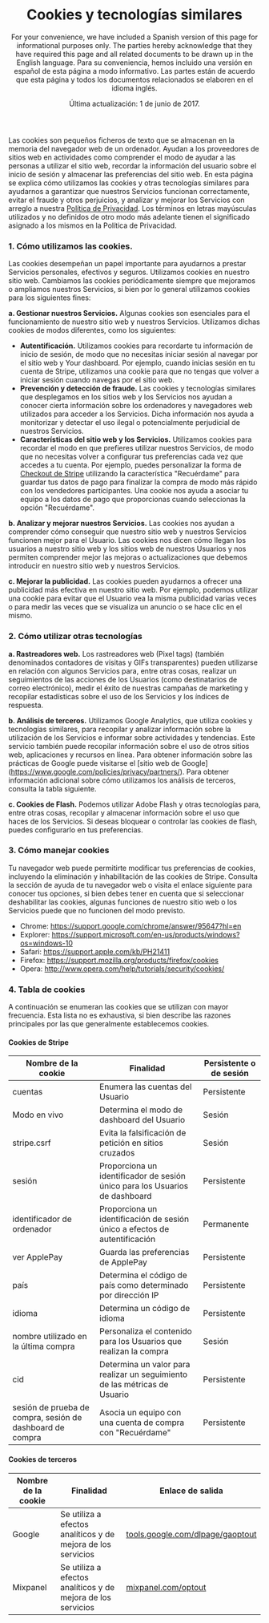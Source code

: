 <header>
<h1>Cookies y tecnologías similares</h1>

For your convenience, we have included a Spanish version of this page for informational purposes only. The parties hereby acknowledge that they have required this page and all related documents to be drawn up in the English language. Para su conveniencia, hemos incluido una versión en español de esta página a modo informativo. Las partes están de acuerdo que esta página y todos los documentos relacionados se elaboren en el idioma inglés.

Última actualización: 1 de junio de 2017.
</header>
 
<section>
 
Las cookies son pequeños ficheros de texto que se almacenan en la memoria del navegador web de un ordenador. Ayudan a los proveedores de sitios web en actividades como comprender el modo de ayudar a las personas a utilizar el sitio web, recordar la información del usuario sobre el inicio de sesión y almacenar las preferencias del sitio web. En esta página se explica cómo utilizamos las cookies y otras tecnologías similares para ayudarnos a garantizar que nuestros Servicios funcionan correctamente, evitar el fraude y otros perjuicios, y analizar y mejorar los Servicios con arreglo a nuestra [Política de Privacidad](https://stripe.com/privacy). Los términos en letras mayúsculas utilizados y no definidos de otro modo más adelante tienen el significado asignado a los mismos en la Política de Privacidad.
 
### 1. Cómo utilizamos las cookies. 
 
Las cookies desempeñan un papel importante para ayudarnos a prestar Servicios personales, efectivos y seguros. Utilizamos cookies en nuestro sitio web. Cambiamos las cookies periódicamente siempre que mejoramos o ampliamos nuestros Servicios, si bien por lo general utilizamos cookies para los siguientes fines:
 
**a. Gestionar nuestros Servicios.** Algunas cookies son esenciales para el funcionamiento de nuestro sitio web y nuestros Servicios. Utilizamos dichas cookies de modos diferentes, como los siguientes: 
 
* **Autentificación.** Utilizamos cookies para recordarte tu información de inicio de sesión, de modo que no necesitas iniciar sesión al navegar por el sitio web y Your dashboard. Por ejemplo, cuando inicias sesión en tu cuenta de Stripe, utilizamos una cookie para que no tengas que volver a iniciar sesión cuando navegas por el sitio web.  
* **Prevención y detección de fraude.** Las cookies y tecnologías similares que desplegamos en los sitios web y los Servicios nos ayudan a conocer cierta información sobre los ordenadores y navegadores web utilizados para acceder a los Servicios. Dicha información nos ayuda a monitorizar y detectar el uso ilegal o potencialmente perjudicial de nuestros Servicios. 
* **Características del sitio web y los Servicios.** Utilizamos cookies para recordar el modo en que prefieres utilizar nuestros Servicios, de modo que no necesitas volver a configurar tus preferencias cada vez que accedes a tu cuenta. Por ejemplo, puedes personalizar la forma de [Checkout de Stripe](https://stripe.com/checkout) utilizando la característica "Recuérdame" para guardar tus datos de pago para finalizar la compra de modo más rápido con los vendedores participantes. Una cookie nos ayuda a asociar tu equipo a los datos de pago que proporcionas cuando seleccionas la opción "Recuérdame".  
 
**b. Analizar y mejorar nuestros Servicios.** Las cookies nos ayudan a comprender cómo conseguir que nuestro sitio web y nuestros Servicios funcionen mejor para el Usuario. Las cookies nos dicen cómo llegan los usuarios a nuestro sitio web y los sitios web de nuestros Usuarios y nos permiten comprender mejor las mejoras o actualizaciones que debemos introducir en nuestro sitio web y nuestros Servicios. 
 
**c. Mejorar la publicidad.** Las cookies pueden ayudarnos a ofrecer una publicidad más efectiva en nuestro sitio web. Por ejemplo, podemos utilizar una cookie para evitar que el Usuario vea la misma publicidad varias veces o para medir las veces que se visualiza un anuncio o se hace clic en el mismo.
 
### 2. Cómo utilizar otras tecnologías
 
**a. Rastreadores web.**  Los rastreadores web (Pixel tags) (también denominados contadores de visitas y GIFs transparentes) pueden utilizarse en relación con algunos Servicios para, entre otras cosas, realizar un seguimientos de las acciones de los Usuarios (como destinatarios de correo electrónico), medir el éxito de nuestras campañas de marketing y recopilar estadísticas sobre el uso de los Servicios y los índices de respuesta. 
 
**b.  Análisis de terceros.** Utilizamos Google Analytics, que utiliza cookies y tecnologías similares, para recopilar y analizar información sobre la utilización de los Servicios e informar sobre actividades y tendencias.  Este servicio también puede recopilar información sobre el uso de otros sitios web, aplicaciones y recursos en línea.  Para obtener información sobre las prácticas de Google puede visitarse el [sitio web de Google] (https://www.google.com/policies/privacy/partners/). Para obtener información adicional sobre cómo utilizamos los análisis de terceros, consulta la tabla siguiente. 
 
**c. Cookies de Flash.**  Podemos utilizar Adobe Flash y otras tecnologías para, entre otras cosas, recopilar y almacenar información sobre el uso que haces de los Servicios.  Si deseas bloquear o controlar las cookies de flash, puedes configurarlo en tus preferencias.
 
### 3. Cómo manejar cookies 
 
Tu navegador web puede permitirte modificar tus preferencias de cookies, incluyendo la eliminación y inhabilitación de las cookies de Stripe. Consulta la sección de ayuda de tu navegador web o visita el enlace siguiente para conocer tus opciones, si bien debes tener en cuenta que si seleccionar deshabilitar las cookies, algunas funciones de nuestro sitio web o los Servicios puede que no funcionen del modo previsto. 
 
* Chrome: <a href="https://support.google.com/chrome/answer/95647?hl=en">https://support.google.com/chrome/answer/95647?hl=en</a>
* Explorer: <a href="https://support.microsoft.com/en-us/products/windows?os=windows-10">https://support.microsoft.com/en-us/products/windows?os=windows-10</a>
* Safari: <a href="https://support.apple.com/kb/PH21411">https://support.apple.com/kb/PH21411</a>
* Firefox: <a href="https://support.mozilla.org/products/firefox/cookies">https://support.mozilla.org/products/firefox/cookies</a>
* Opera: <a href="http://www.opera.com/help/tutorials/security/cookies/">http://www.opera.com/help/tutorials/security/cookies/</a>
 
 
### 4. Tabla de cookies
 
A continuación se enumeran las cookies que se utilizan con mayor frecuencia. Esta lista no es exhaustiva, si bien describe las razones principales por las que generalmente establecemos cookies. 
 
#### Cookies de Stripe 
 
<table class="alternate">
  <thead>
  <tr>
    <th>Nombre de la cookie</th>
    <th>Finalidad</th> 
    <th>Persistente o de sesión </th>
  </tr>
  </thead>
  <tbody>    
  <tr>
    <td>cuentas</td>
    <td>Enumera las cuentas del Usuario </td> 
    <td> Persistente </td>
  </tr>
  <tr>
    <td>Modo en vivo</td>
    <td>Determina el modo de dashboard del Usuario </td>
    <td>Sesión </td>
  </tr>
  <tr>
    <td>stripe.csrf</td>
    <td>Evita la falsificación de petición en sitios cruzados</td>
    <td>Sesión</td>
    </tr>
  <tr>
    <td>sesión</td>
    <td>Proporciona un identificador de sesión único para los Usuarios de dashboard </td>
    <td> Persistente </td>
    </tr>
  <tr>
    <td>identificador de ordenador</td>
    <td>Proporciona un identificación de sesión único a efectos de autentificación </td>
    <td>Permanente </td>
    </tr>
    <tr>
<td>ver ApplePay</td>
<td>Guarda las preferencias de ApplePay </td>
<td>Persistente </td>
    </tr>
  <tr>
<td>país</td>
<td>Determina el código de país como determinado por dirección IP</td>
<td> Persistente </td>
    </tr>
  <tr>
<td>idioma</td>
<td>Determina un código de idioma</td>
<td> Persistente </td>
    </tr>
  <tr>
<td>nombre utilizado en la última compra </td>
<td>Personaliza el contenido para los Usuarios que realizan la compra </td>
<td>Sesión</td>
    </tr>
  <tr>
<td>cid</td>
<td>Determina un valor para realizar un seguimiento de las métricas de Usuario </td>
<td> Persistente </td>
    </tr>
  <tr>
<td>sesión de prueba de compra, sesión de dashboard de compra </td>
<td>Asocia un equipo con una cuenta de compra con "Recuérdame"</td>
<td> Persistente </td>
</tr>
  </tbody>
</table>
 
#### Cookies de terceros
 
<table class="alternate">
<thead>
<tr>
<th>Nombre de la cookie</th>
<th>Finalidad</th>
<th>Enlace de salida </th>
</tr>
</thead>
<tbody>  
<tr>
<td>Google</td>
<td>Se utiliza a efectos analíticos y de mejora de los servicios</td>
<td><a href="http://tools.google.com/dlpage/gaoptout">tools.google.com/dlpage/gaoptout</a></td>
</tr><tr>
<td>Mixpanel</td>
<td>Se utiliza a efectos analíticos y de mejora de los servicios</td>
<td><a href="http://mixpanel.com/optout">mixpanel.com/optout</a></td>
</tbody>
</table>
 
</section>
 
